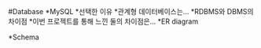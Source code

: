 #Database
*MySQL
 *선택한 이유
  *관계형 데이터베이스는...
 *RDBMS와 DBMS의 차이점
  *이번 프로젝트를 통해 느낀 둘의 차이점은...
 *ER diagram
 
 *Schema
